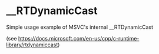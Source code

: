 # __RTDynamicCast
Simple usage example of MSVC's internal __RTDynamicCast

(see https://docs.microsoft.com/en-us/cpp/c-runtime-library/rtdynamiccast)
